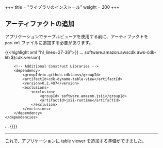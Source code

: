 +++
title = "ライブラリのインストール"
weight = 200
+++

## アーティファクトの追加

アプリケーションでテーブルビューアを使用する前に、アーティファクトを `pom.xml` ファイルに追加する必要があります。

{{<highlight xml "hl_lines=27-38">}}
...
    <dependencies>
        <!-- AWS Cloud Development Kit -->
        <dependency>
            <groupId>software.amazon.awscdk</groupId>
            <artifactId>aws-cdk-lib</artifactId>
            <version>${cdk.version}</version>
        </dependency>

        <!-- Additional Construct Libraries -->
        <dependency>
            <groupId>io.github.cdklabs</groupId>
            <artifactId>cdk-dynamo-table-view</artifactId>
            <version>0.2.487</version>
            <exclusions>
                <exclusion>
                    <groupId> software.amazon.jsii</groupId>
                    <artifactId>jsii-runtime</artifactId>
                </exclusion>
            </exclusions>
        </dependency>
    </dependencies>
...
{{</highlight>}}

----

これで、アプリケーションに table viewer を追加する準備ができました。